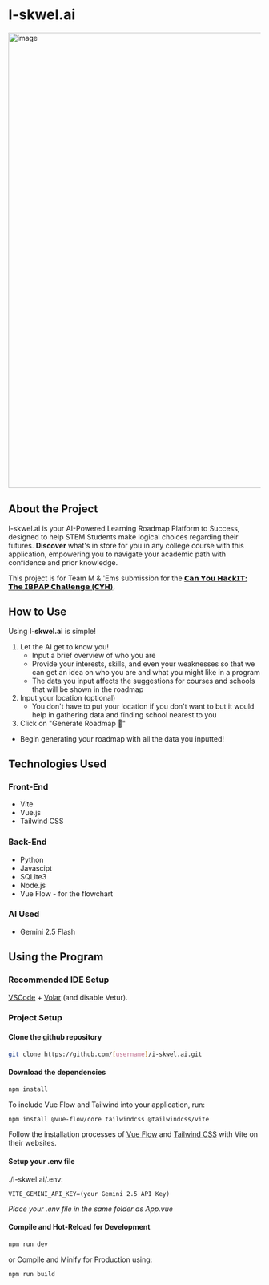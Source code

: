 # I-skwel.ai

<img width="1134" height="909" alt="image" src="https://github.com/user-attachments/assets/b69336d7-32d8-4d34-a7a9-e50b5e5f5810" />

## About the Project

I-skwel.ai is your AI-Powered Learning Roadmap Platform to Success, designed to help STEM Students make logical choices regarding their futures. **Discover** what's in store for you in any college course with this application, empowering you to navigate your academic path with confidence and prior knowledge.

This project is for Team M & 'Ems submission for the [**𝗖𝗮𝗻 𝗬𝗼𝘂 𝗛𝗮𝗰𝗸𝗜𝗧: 𝗧𝗵𝗲 𝗜𝗕𝗣𝗔𝗣 𝗖𝗵𝗮𝗹𝗹𝗲𝗻𝗴𝗲 (𝗖𝗬𝗛)**](https://www.facebook.com/share/p/1FrqsGx4sg/).

## How to Use

Using **I-skwel.ai** is simple!
1. Let the AI get to know you!
   - Input a brief overview of who you are
   - Provide your interests, skills, and even your weaknesses so that we can get an idea on who you are and what you might like in a program
   - The data you input affects the suggestions for courses and schools that will be shown in the roadmap
2. Input your location (optional)
   - You don't have to put your location if you don't want to but it would help in gathering data and finding school nearest to you
3. Click on "Generate Roadmap 🚀"
  - Begin generating your roadmap with all the data you inputted!

## Technologies Used

### Front-End
- Vite
- Vue.js
- Tailwind CSS

### Back-End
  - Python
  - Javascipt
  - SQLite3
  - Node.js
  - Vue Flow - for the flowchart
 
### AI Used
  - Gemini 2.5 Flash
 
## Using the Program

### Recommended IDE Setup

[VSCode](https://code.visualstudio.com/) + [Volar](https://marketplace.visualstudio.com/items?itemName=Vue.volar) (and disable Vetur).

### Project Setup

#### Clone the github repository
```sh
git clone https://github.com/[username]/i-skwel.ai.git
```

#### Download the dependencies

```sh
npm install
```

To include Vue Flow and Tailwind into your application, run:
```sh
npm install @vue-flow/core tailwindcss @tailwindcss/vite
```

Follow the installation processes of [Vue Flow](https://vueflow.dev/guide/getting-started.html) and [Tailwind CSS](https://tailwindcss.com/docs/installation/using-vite) with Vite on their websites.

#### Setup your .env file
./I-skwel.ai/.env:
```
VITE_GEMINI_API_KEY=(your Gemini 2.5 API Key)
```
*Place your .env file in the same folder as App.vue*

#### Compile and Hot-Reload for Development

```sh
npm run dev
```

or Compile and Minify for Production using:

```sh
npm run build
```
